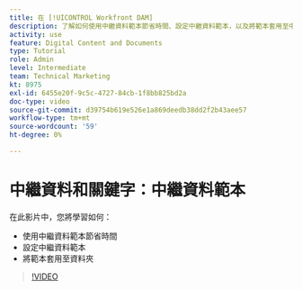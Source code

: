 ```yaml
---
title: 在 [!UICONTROL Workfront DAM]
description: 了解如何使用中繼資料範本節省時間、設定中繼資料範本，以及將範本套用至中的資料夾 [!UICONTROL Workfront DAM].
activity: use
feature: Digital Content and Documents
type: Tutorial
role: Admin
level: Intermediate
team: Technical Marketing
kt: 8975
exl-id: 6455e20f-9c5c-4727-84cb-1f8bb825bd2a
doc-type: video
source-git-commit: d39754b619e526e1a869deedb38dd2f2b43aee57
workflow-type: tm+mt
source-wordcount: '59'
ht-degree: 0%

---
```


# 中繼資料和關鍵字：中繼資料範本

在此影片中，您將學習如何：

* 使用中繼資料範本節省時間
* 設定中繼資料範本
* 將範本套用至資料夾

>[!VIDEO](https://video.tv.adobe.com/v/335238/?quality=12)
